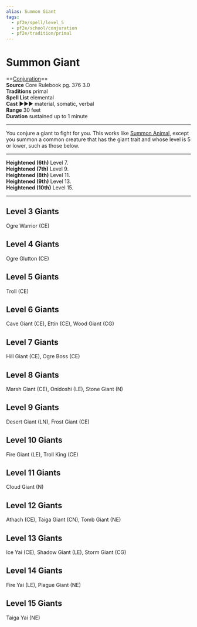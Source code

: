 ```yaml
---
alias: Summon Giant
tags:
  - pf2e/spell/level_5
  - pf2e/school/conjuration
  - pf2e/tradition/primal
---
```


# Summon Giant

==[Conjuration](Conjuration.md)==  
__Source__ Core Rulebook pg. 376 3.0  
**Traditions** primal  
**Spell List** elemental  
**Cast** ►►► material, somatic, verbal  
**Range** 30 feet  
**Duration** sustained up to 1 minute

---

You conjure a giant to fight for you. This works like [Summon Animal](Summon%20Animal.md), except you summon a common creature that has the giant trait and whose level is 5 or lower, such as those below.

<hr>

**Heightened (6th)** Level 7.  
**Heightened (7th)** Level 9.  
**Heightened (8th)** Level 11.  
**Heightened (9th)** Level 13.  
**Heightened (10th)** Level 15.

---

## Level 3 Giants

Ogre Warrior (CE)

## Level 4 Giants

Ogre Glutton (CE)

## Level 5 Giants

Troll (CE)

## Level 6 Giants

Cave Giant (CE), Ettin (CE), Wood Giant (CG)

## Level 7 Giants

Hill Giant (CE), Ogre Boss (CE)

## Level 8 Giants

Marsh Giant (CE), Onidoshi (LE), Stone Giant (N)

## Level 9 Giants

Desert Giant (LN), Frost Giant (CE)

## Level 10 Giants

Fire Giant (LE), Troll King (CE)

## Level 11 Giants

Cloud Giant (N)

## Level 12 Giants

Athach (CE), Taiga Giant (CN), Tomb Giant (NE)

## Level 13 Giants

Ice Yai (CE), Shadow Giant (LE), Storm Giant (CG)

## Level 14 Giants

Fire Yai (LE), Plague Giant (NE)

## Level 15 Giants

Taiga Yai (NE)
